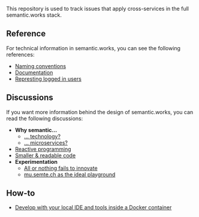 This repository is used to track issues that apply cross-services in the full semantic.works stack.

## Reference
For technical information in semantic.works, you can see the following references:
- [Naming conventions](docs/references/naming-conventions.md)
- [Documentation](docs/references/documentation.md)
- [Represting logged in users](docs/references/representing-logged-in-users.md)

## Discussions
If you want more information behind the design of semantic.works, you can read the following discussions:
- **Why semantic...**
    - [... technology?](docs/discussions/why-semantic-tech.md)
    - [... microservices?](docs/discussions/why-semantic-microservices.md)
- [Reactive programming](docs/discussions/reactive-programming.md)
- [Smaller & readable code](docs/discussions/smaller-readable-code.md)
- **Experimentation**
    - [All or nothing fails to innovate](docs/discussions/experimentation.md#all-or-nothing-fails-to-innovate)
    - [mu.semte.ch as the ideal playground](docs/discussions/experimentation.md#musemtech-as-the-ideal-playground)

## How-to
- [Develop with your local IDE and tools inside a Docker container](docs/how-to/developing-inside-containers.md)
